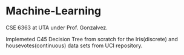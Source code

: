 # Machine-Learning
CSE 6363 at UTA under Prof. Gonzalvez.

Implemeted C45 Decision Tree from scratch for the Iris(discrete) and housevotes(continuous) data sets from UCI repository.
